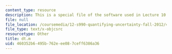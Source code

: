 ```yaml
---
content_type: resource
description: This is a special file of the software used in Lecture 10.
file: null
file_location: /coursemedia/12-s990-quantifying-uncertainty-fall-2012/460352b6495b762eee087ceff6386a36_dt.m
file_type: text/x-objcsrc
resourcetype: Other
title: dt.m
uid: 460352b6-495b-762e-ee08-7ceff6386a36
---
```

